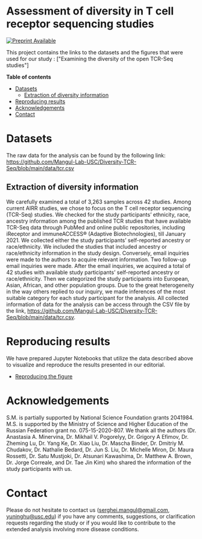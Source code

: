 # Assessment of diversity in T cell receptor sequencing studies

[![Preprint Available](https://img.shields.io/badge/Preprint-online-green.svg)](https://osf.io/w25hq/)

This project contains the links to the datasets and the figures that were used for our study : ["Examining the diversity of the open TCR-Seq studies"]

**Table of contents**
* [Datasets](#datasets)
  * [Extraction of diversity information](#extraction-of-diversity-information)
* [Reproducing results](#reproducing-results)
* [Acknowledgements](#acknowledgements)
* [Contact](#contact)


# Datasets

The raw data for the analysis can be found by the following link: https://github.com/Mangul-Lab-USC/Diversity-TCR-Seq/blob/main/data/tcr.csv

## Extraction of diversity information

We carefully examined a total of 3,263 samples across 42 studies. Among current AIRR studies, we chose to focus on the T cell receptor sequencing (TCR-Seq) studies. We checked for the study participants’ ethnicity, race, ancestry information among the published TCR studies that have available TCR-Seq data through PubMed and online public repositories, including iReceptor and immuneACCESS® (Adaptive Biotechnologies), till January 2021. We collected either the study participants’ self-reported ancestry or race/ethnicity. We included the studies that included ancestry or race/ethnicity information in the study design. Conversely, email inquiries were made to the authors to acquire relevant information. Two follow-up email inquiries were made. After the email inquiries, we acquired a total of 42 studies with available study participants’ self-reported ancestry or race/ethnicity. Then we categorized the study participants into European, Asian, African, and other population groups. Due to the great heterogeneity in the way others replied to our inquiry, we made inferences of the most suitable category for each study participant for the analysis.  All collected information of data for the analysis can be access through the CSV file by the link, https://github.com/Mangul-Lab-USC/Diversity-TCR-Seq/blob/main/data/tcr.csv. 


# Reproducing results

We have prepared Jupyter Notebooks that utilize the data described above to visualize and reproduce the results presented in our editorial.

* [Reproducing the figure](https://github.com/Mangul-Lab-USC/Diversity-TCR-Seq/blob/main/notebooks/Supplement%20Figure.ipynb)


# Acknowledgements

S.M. is partially supported by National Science Foundation grants 2041984. M.S. is supported by the Ministry of Science and Higher Education of the Russian Federation grant no. 075-15-2020-807. We thank all the authors (Dr. Anastasia A. Minervina, Dr. Mikhail V. Pogorelyy, Dr. Grigory A Efimov, Dr. Zheming Lu, Dr. Yang Ke, Dr. Xiao Liu, Dr. Mascha Binder, Dr. Dmitriy M. Chudakov, Dr. Nathalie Bedard, Dr. Jun S. Liu, Dr. Michelle Miron, Dr. Maura Rossetti, Dr. Satu Mustjoki, Dr. Atsunari Kawashima, Dr. Matthew A. Brown, Dr. Jorge Correale, and Dr. Tae Jin Kim) who shared the information of the study participants with us.


# Contact

Please do not hesitate to contact us (serghei.mangul@gmail.com, yuninghu@usc.edu) if you have any comments, suggestions, or clarification requests regarding the study or if you would like to contribute to the extended analysis involving more disease conditions.
